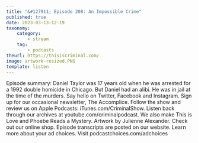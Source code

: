 ```yaml
---
title: "&#127911; Episode 208: An Impossible Crime"
published: true
date: 2023-03-13-12-19
taxonomy:
    category:
        - stream
    tag:
        - podcasts
theurl: https://thisiscriminal.com/
image: artwork-resized.PNG
template: listen
---
```


Episode summary: Daniel Taylor was 17 years old when he was arrested for a 1992 double homicide in Chicago. But Daniel had an alibi. He was in jail at the time of the murders. Say hello on Twitter, Facebook and Instagram. Sign up for our occasional newsletter, The Accomplice. Follow the show and review us on Apple Podcasts: iTunes.com/CriminalShow. Listen back through our archives at youtube.com/criminalpodcast. We also make This is Love and Phoebe Reads a Mystery. Artwork by Julienne Alexander. Check out our online shop. Episode transcripts are posted on our website. Learn more about your ad choices. Visit podcastchoices.com/adchoices
